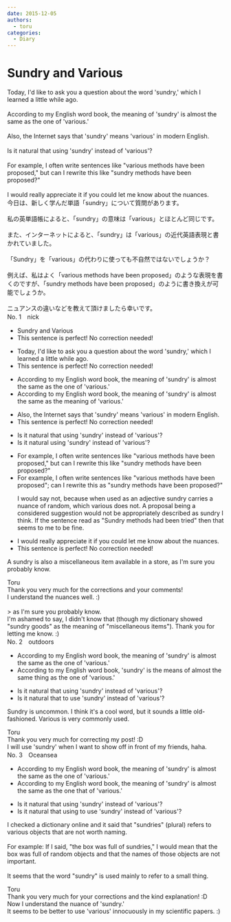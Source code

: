 ```yaml
---
date: 2015-12-05
authors:
  - toru
categories:
  - Diary
---
```


<h1 id="subject_show">Sundry and Various</h1>
<div class="date" hidden>Dec 5, 2015 17:11</div>
<div id="post"><div id="body_show_ori">
Today, I'd like to ask you a question about the word 'sundry,' which I learned a little while ago.<br/><br/>According to my English word book, the meaning of 'sundry' is almost the same as the one of  'various.'<br/><br/>Also, the Internet says that 'sundry' means 'various' in modern English.<br/><br/>Is it natural that using 'sundry' instead of 'various'?<br/><br/>For example, I often write sentences like "various methods have been proposed," but can I rewrite this like "sundry methods have been proposed?"<br/><br/>I would really appreciate it if you could let me know about the nuances.
</div></div>

<!-- more -->

<div id="post_ja"><div id="body_show_mo">
今日は、新しく学んだ単語「sundry」について質問があります。<br/><br/>私の英単語帳によると、「sundry」の意味は「various」とほとんど同じです。<br/><br/>また、インターネットによると、「sundry」は「various」の近代英語表現と書かれていました。<br/><br/>「Sundry」を「various」の代わりに使っても不自然ではないでしょうか？<br/><br/>例えば、私はよく「various methods have been proposed」のような表現を書くのですが、「sundry methods have been proposed」のように書き換えが可能でしょうか。<br/><br/>ニュアンスの違いなどを教えて頂けましたら幸いです。
</div></div>
<div id="block"><div class="first_name"> No. 1　<span class="just_name">nick</span></div><div id="block2">
<ul class="correction_field">
<li class="incorrect">Sundry and Various</li>
<li class="corrected perfect">This sentence is perfect! No correction needed!</li>
</ul>
<ul class="correction_field">
<li class="incorrect">Today, I'd like to ask you a question about the word 'sundry,' which I learned a little while ago.</li>
<li class="corrected perfect">This sentence is perfect! No correction needed!</li>
</ul>
<ul class="correction_field">
<li class="incorrect">According to my English word book, the meaning of 'sundry' is almost the same as the one of  'various.'</li>
<li class="corrected correct">
According to my English word book, the meaning of 'sundry' is almost the same as the meaning of 'various.'
</li>
</ul>
<ul class="correction_field">
<li class="incorrect">Also, the Internet says that 'sundry' means 'various' in modern English.</li>
<li class="corrected perfect">This sentence is perfect! No correction needed!</li>
</ul>
<ul class="correction_field">
<li class="incorrect">Is it natural that using 'sundry' instead of 'various'?</li>
<li class="corrected correct">
Is it natural using 'sundry' instead of 'various'?
</li>
</ul>
<ul class="correction_field">
<li class="incorrect">For example, I often write sentences like "various methods have been proposed," but can I rewrite this like "sundry methods have been proposed?"</li>
<li class="corrected correct">
For example, I often write sentences like "various methods have been proposed"; can I rewrite this as "sundry methods have been proposed?"
<p class="correction_comment">I would say not, because when used as an adjective sundry carries a nuance of random, which various does not. A proposal being a considered suggestion would not be appropriately described as sundry I think. If the sentence read as "Sundry methods had been tried" then that seems to me to be fine.</p>
</li>
</ul>
<ul class="correction_field">
<li class="incorrect">I would really appreciate it if you could let me know about the nuances.</li>
<li class="corrected perfect">This sentence is perfect! No correction needed!</li>
</ul>
<p class="comment_small">
 A sundry is also a miscellaneous item available in a store, as I'm sure you probably know.
</p>

</div><div class="name"><span class="just_name">Toru</span><br>
Thank you very much for the corrections and your comments!<br/>I understand the nuances well. :)<br/><br/>&gt; as I'm sure you probably know.<br/>I'm ashamed to say, I didn't know that (though my dictionary showed "sundry goods" as the meaning of "miscellaneous items"). Thank you for letting me know. :)
</div>
</div>
<div id="block"><div class="first_name"> No. 2　<span class="just_name">outdoors</span></div><div id="block2">
<ul class="correction_field">
<li class="incorrect">According to my English word book, the meaning of 'sundry' is almost the same as the one of  'various.'</li>
<li class="corrected correct">
According to my English word book, 'sundry' <span class="sline">is</span> <span class="sline">the</span> mean<span class="f_blue">s</span> <span class="sline">of</span> almost the same <span class="f_blue">thing</span> as <span class="sline">the</span> <span class="sline">one of</span> 'various.'
</li>
</ul>
<ul class="correction_field">
<li class="incorrect">Is it natural that using 'sundry' instead of 'various'?</li>
<li class="corrected correct">
Is it natural <span class="sline">that</span> <span class="f_blue">to</span> us<span class="f_blue">e</span> 'sundry' instead of 'various'?
</li>
</ul>
<p class="comment_small">
 Sundry is uncommon. I think it's a cool word, but it sounds a little old-fashioned. Various is very commonly used.
</p>

</div><div class="name"><span class="just_name">Toru</span><br>
Thank you very much for correcting my post! :D<br/>I will use 'sundry' when I want to show off in front of my friends, haha.
</div>
</div>
<div id="block"><div class="first_name"> No. 3　<span class="just_name">Oceansea</span></div><div id="block2">
<ul class="correction_field">
<li class="incorrect">According to my English word book, the meaning of 'sundry' is almost the same as the one of  'various.'</li>
<li class="corrected correct">
According to my English word book, the meaning of 'sundry' is almost the same as <span class="sline"><span class="f_gray">the one</span></span> <span class="f_blue">that</span> of 'various.'
</li>
</ul>
<ul class="correction_field">
<li class="incorrect">Is it natural that using 'sundry' instead of 'various'?</li>
<li class="corrected correct">
Is it natural <span class="f_gray"><span class="sline">that using</span></span> <span class="f_blue">to use </span>'sundry' instead of 'various'?
</li>
</ul>
<p class="comment_small">
 I checked a dictionary online and it said that "sundries" (plural) refers to various objects that are not worth naming.
 <br/>
 <br/>
 For example: If I said, "the box was full of sundries," I would mean that the box was full of random objects and that the names of those objects are not important.
 <br/>
 <br/>
 It seems that the word "sundry" is used mainly to refer to a small thing.
</p>

</div><div class="name"><span class="just_name">Toru</span><br>
Thank you very much for your corrections and the kind explanation! :D<br/>Now I understand the nuance of 'sundry.'<br/>It seems to be better to use 'various' innocuously in my scientific papers. :)
</div>
</div>
